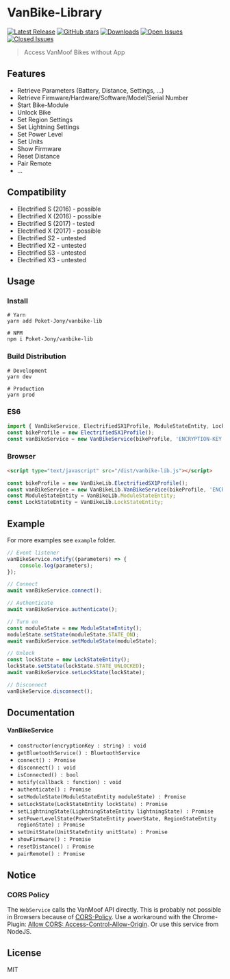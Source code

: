 # VanBike-Library
[![Latest Release](https://img.shields.io/github/release/Poket-Jony/vanbike-lib.svg?style=flat&color=blue)](https://github.com/Poket-Jony/vanbike-lib/releases/latest)
[![GitHub stars](https://img.shields.io/github/stars/Poket-Jony/vanbike-lib?style=flat&color=brightgreen)](https://github.com/Poket-Jony/vanbike-lib/stargazers)
[![Downloads](https://img.shields.io/github/downloads/Poket-Jony/vanbike-lib/total.svg?style=flat&color=brightgreen)](https://github.com/Poket-Jony/vanbike-lib/releases/latest)
[![Open Issues](https://img.shields.io/github/issues-raw/Poket-Jony/vanbike-lib.svg?style=flat&color=yellowgreen)](https://github.com/Poket-Jony/vanbike-lib/issues?q=is%3Aopen+is%3Aissue)
[![Closed Issues](https://img.shields.io/github/issues-closed-raw/Poket-Jony/vanbike-lib.svg?style=flat&color=brightgreen)](https://github.com/Poket-Jony/vanbike-lib/issues?q=is%3Aissue+is%3Aclosed)

> Access VanMoof Bikes without App

## Features
* Retrieve Parameters (Battery, Distance, Settings, ...)
* Retrieve Firmware/Hardware/Software/Model/Serial Number
* Start Bike-Module
* Unlock Bike
* Set Region Settings
* Set Lightning Settings
* Set Power Level
* Set Units
* Show Firmware
* Reset Distance
* Pair Remote
* ...

## Compatibility
* Electrified S (2016) - possible
* Electrified X (2016) - possible
* Electrified S (2017) - tested
* Electrified X (2017) - possible
* Electrified S2 - untested
* Electrified X2 - untested
* Electrified S3 - untested
* Electrified X3 - untested

## Usage
### Install
```shell script
# Yarn
yarn add Poket-Jony/vanbike-lib

# NPM
npm i Poket-Jony/vanbike-lib
```

### Build Distribution
```shell script
# Development
yarn dev

# Production
yarn prod
```

### ES6
```javascript
import { VanBikeService, ElectrifiedSX1Profile, ModuleStateEntity, LockStateEntity } from 'vanbike-lib';
const bikeProfile = new ElectrifiedSX1Profile();
const vanBikeService = new VanBikeService(bikeProfile, 'ENCRYPTION-KEY');
```

### Browser
```html
<script type="text/javascript" src="/dist/vanbike-lib.js"></script>
```
```javascript
const bikeProfile = new VanBikeLib.ElectrifiedSX1Profile();
const vanBikeService = new VanBikeLib.VanBikeService(bikeProfile, 'ENCRYPTION-KEY');
const ModuleStateEntity = VanBikeLib.ModuleStateEntity;
const LockStateEntity = VanBikeLib.LockStateEntity;
```

## Example
For more examples see `example` folder.
```javascript
// Event listener
vanBikeService.notify((parameters) => {
    console.log(parameters);
});

// Connect
await vanBikeService.connect();

// Authenticate
await vanBikeService.authenticate();

// Turn on
const moduleState = new ModuleStateEntity();
moduleState.setState(moduleState.STATE_ON);
await vanBikeService.setModuleState(moduleState);

// Unlock
const lockState = new LockStateEntity();
lockState.setState(lockState.STATE_UNLOCKED);
await vanBikeService.setLockState(lockState);

// Disconnect
vanBikeService.disconnect();
```

## Documentation
#### VanBikeService
* `constructor(encryptionKey : string) : void`
* `getBluetoothService() : BluetoothService`
* `connect() : Promise`
* `disconnect() : void`
* `isConnected() : bool`
* `notify(callback : function) : void`
* `authenticate() : Promise`
* `setModuleState(ModuleStateEntity moduleState) : Promise`
* `setLockState(LockStateEntity lockState) : Promise`
* `setLightningState(LightningStateEntity lightningState) : Promise`
* `setPowerLevelState(PowerStateEntity powerState, RegionStateEntity regionState) : Promise`
* `setUnitState(UnitStateEntity unitState) : Promise`
* `showFirmware() : Promise`
* `resetDistance() : Promise`
* `pairRemote() : Promise`

## Notice
### CORS Policy
The `WebService` calls the VanMoof API directly.
This is probably not possible in Browsers because of [CORS-Policy](https://developer.mozilla.org/docs/Web/HTTP/CORS).
Use a workaround with the Chrome-Plugin: [Allow CORS: Access-Control-Allow-Origin](https://chrome.google.com/webstore/detail/allow-cors-access-control/lhobafahddgcelffkeicbaginigeejlf).
Or use this service from NodeJS. 

## License
MIT